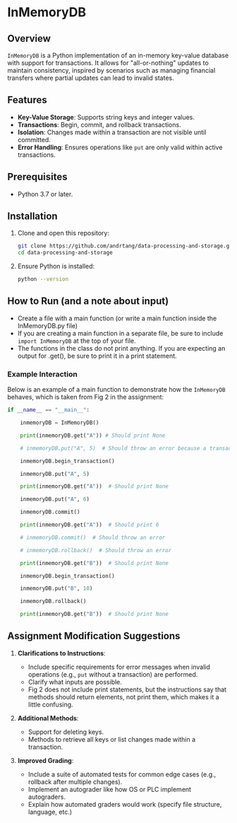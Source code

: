 # InMemoryDB

## Overview
`InMemoryDB` is a Python implementation of an in-memory key-value database with support for transactions. It allows for "all-or-nothing" updates to maintain consistency, inspired by scenarios such as managing financial transfers where partial updates can lead to invalid states.

## Features
- **Key-Value Storage**: Supports string keys and integer values.
- **Transactions**: Begin, commit, and rollback transactions.
- **Isolation**: Changes made within a transaction are not visible until committed.
- **Error Handling**: Ensures operations like `put` are only valid within active transactions.

## Prerequisites
- Python 3.7 or later.

## Installation
1. Clone and open this repository:
   ```bash
   git clone https://github.com/andrtang/data-processing-and-storage.git
   cd data-processing-and-storage
   ```
2. Ensure Python is installed:
   ```bash
   python --version
   ```

## How to Run (and a note about input)
- Create a file with a main function (or write a main function inside the InMemoryDB.py file)
- If you are creating a main function in a separate file, be sure to include `import InMemoryDB` at the top of your file.
- The functions in the class do not print anything. If you are expecting an output for .get(), be sure to print it in a print statement.

### Example Interaction
Below is an example of a main function to demonstrate how the `InMemoryDB` behaves, which is taken from Fig 2 in the assignment:

```python
if __name__ == "__main__":

    inmemoryDB = InMemoryDB()

    print(inmemoryDB.get("A")) # Should print None

    # inmemoryDB.put("A", 5)  # Should throw an error because a transaction is not in progress

    inmemoryDB.begin_transaction()

    inmemoryDB.put("A", 5)

    print(inmemoryDB.get("A"))  # Should print None

    inmemoryDB.put("A", 6)

    inmemoryDB.commit()

    print(inmemoryDB.get("A"))  # Should print 6

    # inmemoryDB.commit()  # Should throw an error

    # inmemoryDB.rollback()  # Should throw an error

    print(inmemoryDB.get("B"))  # Should print None

    inmemoryDB.begin_transaction()

    inmemoryDB.put("B", 10)

    inmemoryDB.rollback()

    print(inmemoryDB.get("B"))  # Should print None

```

## Assignment Modification Suggestions
1. **Clarifications to Instructions**:
   - Include specific requirements for error messages when invalid operations (e.g., `put` without a transaction) are performed.
   - Clarify what inputs are possible.
   - Fig 2 does not include print statements, but the instructions say that methods should return elements, not print them, which makes it a little confusing.

2. **Additional Methods**:
   - Support for deleting keys.
   - Methods to retrieve all keys or list changes made within a transaction.

3. **Improved Grading**:
   - Include a suite of automated tests for common edge cases (e.g., rollback after multiple changes).
   - Implement an autograder like how OS or PLC implement autograders.
   - Explain how automated graders would work (specify file structure, language, etc.)
